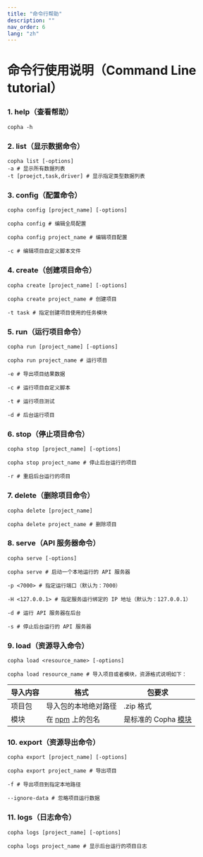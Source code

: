```yaml
---
title: "命令行帮助"
description: ""
nav_order: 6
lang: "zh"
---
```


# 命令行使用说明（Command Line tutorial）

### 1. help（查看帮助）
```
copha -h
```

### 2. list（显示数据命令）
```shell
copha list [-options]
-a # 显示所有数据列表
-t [proejct,task,driver] # 显示指定类型数据列表
```

### 3. config（配置命令）
```shell
copha config [project_name] [-options]

copha config # 编辑全局配置

copha config project_name # 编辑项目配置

-c # 编辑项目自定义脚本文件
```

### 4. create（创建项目命令）
```shell
copha create [project_name] [-options]

copha create project_name # 创建项目

-t task # 指定创建项目使用的任务模块
```

### 5. run（运行项目命令）
```shell
copha run [project_name] [-options]

copha run project_name # 运行项目

-e # 导出项目结果数据

-c # 运行项目自定义脚本

-t # 运行项目测试

-d # 后台运行项目
```

### 6. stop（停止项目命令）
```shell
copha stop [project_name] [-options]

copha stop project_name # 停止后台运行的项目

-r # 重启后台运行的项目
```

### 7. delete（删除项目命令）
```shell
copha delete [project_name]

copha delete project_name # 删除项目
```

### 8. serve（API 服务器命令）
```shell
copha serve [-options]

copha serve # 启动一个本地运行的 API 服务器

-p <7000> # 指定运行端口（默认为：7000）

-H <127.0.0.1> # 指定服务运行绑定的 IP 地址（默认为：127.0.0.1）

-d # 运行 API 服务器在后台

-s # 停止后台运行的 API 服务器
```

### 9. load（资源导入命令）
```shell
copha load <resource_name> [-options]

copha load resource_name # 导入项目或者模块，资源格式说明如下：
```

|导入内容|格式|包要求|
|-|-|-|
|项目包|导入包的本地绝对路径|.zip 格式|
|模块|在 [npm](https://npmjs.com) 上的包名|是标准的 Copha [模块](./module)|

### 10. export（资源导出命令）
```shell
copha export [project_name] [-options]

copha export project_name # 导出项目

-f # 导出项目到指定本地路径

--ignore-data # 忽略项目运行数据
```

### 11. logs（日志命令）
```shell
copha logs [project_name] [-options]

copha logs project_name # 显示后台运行的项目日志
```
